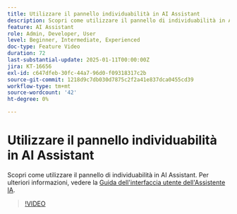 ```yaml
---
title: Utilizzare il pannello individuabilità in AI Assistant
description: Scopri come utilizzare il pannello di individuabilità in AI Assistant.
feature: AI Assistant
role: Admin, Developer, User
level: Beginner, Intermediate, Experienced
doc-type: Feature Video
duration: 72
last-substantial-update: 2025-01-11T00:00:00Z
jira: KT-16656
exl-id: c647dfeb-30fc-44a7-96d0-f09318317c2b
source-git-commit: 1218d9c7db030d7875c2f2a41e837dca0455cd39
workflow-type: tm+mt
source-wordcount: '42'
ht-degree: 0%

---
```


# Utilizzare il pannello individuabilità in AI Assistant

Scopri come utilizzare il pannello di individuabilità in AI Assistant. Per ulteriori informazioni, vedere la [Guida dell&#39;interfaccia utente dell&#39;Assistente IA](https://experienceleague.adobe.com/it/docs/experience-platform/ai-assistant/ui-guide#use-discoverability).

>[!VIDEO](https://video.tv.adobe.com/v/3440970/?learn=on&enablevpops&captions=ita)
